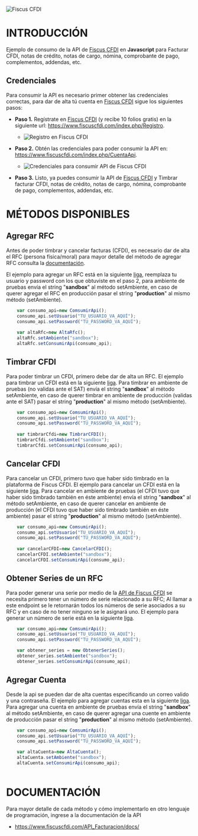 ![Fiscus CFDI](https://www.fiscuscfdi.com/assets/img/github/banner_2.jpg)

# INTRODUCCIÓN

Ejemplo de consumo de la API de [Fiscus CFDI](https://www.fiscuscfdi.com) en **Javascript** para Facturar CFDI, notas de crédito, notas de cargo, nómina, comprobante de pago, complementos, addendas, etc.

## Credenciales
Para consumir la API es necesario primer obtener las credenciales correctas, para dar de alta tú cuenta en [Fiscus CFDI](https://www.fiscuscfdi.com) sigue los siguientes pasos:

  

*  **Paso 1.** Regístrate en [Fiscus CFDI](https://www.fiscuscfdi.com) (y recibe 10 folios gratis) en la siguiente url: https://www.fiscuscfdi.com/index.php/Registro.
	* ![Registro en Fiscus CFDI](https://www.fiscuscfdi.com/assets/img/github/registro.png)

  

*  **Paso 2.** Obtén las credenciales para poder consumir la API en: https://www.fiscuscfdi.com/index.php/CuentaApi.
	* ![Credenciales para consumir API de Fiscus CFDI](https://www.fiscuscfdi.com/assets/img/github/credenciales.png)

  

*  **Paso 3.** Listo, ya puedes consumir la API de [Fiscus CFDI](https://www.fiscuscfdi.com) y Timbrar facturar CFDI, notas de crédito, notas de cargo, nómina, comprobante de pago, complementos, addendas, etc. 

  
  
  

# MÉTODOS DISPONIBLES

## Agregar RFC
Antes de poder timbrar y cancelar facturas (CFDI), es necesario dar de alta el RFC (persona física/moral) para mayor detalle del método de agregar RFC consulta la [documentación](https://www.fiscuscfdi.com/API_Facturacion/docs/#operation/api_agregar_rfc). 

El ejemplo para agregar un RFC está en la siguiente  [liga](https://github.com/fiscus-cfdi/Javascript-Consumo-de-la-API-Fiscus-CFDI/blob/master/Fiscus_CFDI_AgregarRFC.html), reemplaza tu usuario y password con los que obtuviste en el paso 2, para ambiente de pruebas envía el string "**sandbox**" al método setAmbiente, en caso de querer agregar el RFC en producción pasar el string "**production**" al mismo método (setAmbiente).
```javascript
    var consumo_api=new ComsumirApi();
    consumo_api.setUsuario("TU_USUARIO_VA_AQUÍ");
    consumo_api.setPassword("TU_PASSWORD_VA_AQUÍ");
    
    var altaRfc=new AltaRfc();
    altaRfc.setAmbiente("sandbox");
    altaRfc.setConsumirApi(consumo_api);
```

  
## Timbrar CFDI
Para poder timbrar un CFDI, primero debe dar de alta un RFC. El ejemplo para timbrar un CFDI está en la siguiente [liga](https://github.com/fiscus-cfdi/Javascript-Consumo-de-la-API-Fiscus-CFDI/blob/master/Fiscus_CFDI_Timbrar33.html).  Para timbrar en ambiente de pruebas (no validas ante el SAT) envía el string "**sandbox**" al método setAmbiente, en caso de querer timbrar en ambiente de producción (validas ante el SAT) pasar el string "**production**" al mismo método (setAmbiente).

```javascript
    var consumo_api=new ComsumirApi();
    consumo_api.setUsuario("TU_USUARIO_VA_AQUÍ");
    consumo_api.setPassword("TU_PASSWORD_VA_AQUÍ");
    
    var timbrarCfdi=new TimbrarCFDI();
    timbrarCfdi.setAmbiente("sandbox");
    timbrarCfdi.setConsumirApi(consumo_api);
```

## Cancelar CFDI
Para cancelar un CFDI, primero tuvo que haber sido timbrado en la plataforma de Fiscus CFDI. El ejemplo para cancelar un CFDI está en la siguiente [liga](https://github.com/fiscus-cfdi/Javascript-Consumo-de-la-API-Fiscus-CFDI/blob/master/Fiscus_CFDI_CancelarCFDI.html). Para cancelar en ambiente de pruebas (el CFDI tuvo que haber sido timbrado también en éste ambiente) envía el string "**sandbox**" al método setAmbiente, en caso de querer cancelar en ambiente de producción (el CFDI tuvo que haber sido timbrado también en éste ambiente) pasar el string "**production**" al mismo método (setAmbiente).
```javascript
    var consumo_api=new ComsumirApi();
    consumo_api.setUsuario("TU_USUARIO_VA_AQUÍ");
    consumo_api.setPassword("TU_PASSWORD_VA_AQUÍ");
    
    var cancelarCFDI=new CancelarCFDI();
    cancelarCFDI.setAmbiente("sandbox");
    cancelarCFDI.setConsumirApi(consumo_api);
```

## Obtener Series de un RFC
Para poder generar una serie por medio de la [API de Fiscus CFDI](http://www.fiscuscfdi.com/API_Facturacion/docs/) se necesita primero tener un número de serie relacionado a su RFC; Al llamar a este endpoint se le retornarán todos los números de serie asociados a su RFC y en caso de no tener ninguno se le asignará uno. El ejemplo para generar un número de serie está en la siguiente [liga](https://github.com/fiscus-cfdi/Javascript-Consumo-de-la-API-Fiscus-CFDI/blob/master/Fiscus_CFDI_ObtenerSerie.html).

```javascript
    var consumo_api=new ComsumirApi();
    consumo_api.setUsuario("TU_USUARIO_VA_AQUÍ");
    consumo_api.setPassword("TU_PASSWORD_VA_AQUÍ");

    var obtener_series = new ObtenerSeries();
    obtener_series.setAmbiente("sandbox");
    obtener_series.setConsumirApi(consumo_api);

```

## Agregar Cuenta
Desde la api se pueden dar de alta cuentas especificando un correo valido y una contraseña. El ejemplo para agregar cuentas esta en la siguiente [liga](https://github.com/fiscus-cfdi/Javascript-Consumo-de-la-API-Fiscus-CFDI/blob/master/Fiscus_CFDI_AgregarCuenta.html). Para agregar una cuenta en ambiente de pruebas envía el string "**sandbox**" al método setAmbiente, en caso de querer agregar una cuente en ambiente de producción pasar el string "**production**" al mismo método (setAmbiente).

```javascript
    var consumo_api=new ComsumirApi();
    consumo_api.setUsuario("TU_USUARIO_VA_AQUÍ");
    consumo_api.setPassword("TU_PASSWORD_VA_AQUÍ");

    var altaCuenta=new AltaCuenta();
    altaCuenta.setAmbiente("sandbox");
    altaCuenta.setConsumirApi(consumo_api);
    
```

# DOCUMENTACIÓN

Para mayor detalle de cada método y cómo implementarlo en otro lenguaje de programación, ingrese a la documentación de la API

* https://www.fiscuscfdi.com/API_Facturacion/docs/
